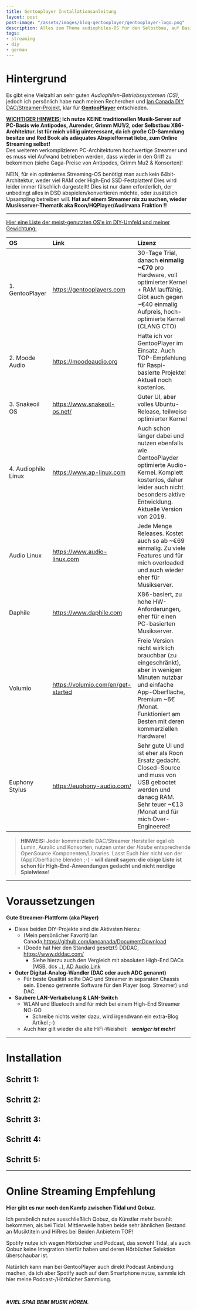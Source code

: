 ```yaml
---
title: Gentooplayer Installationsanleitung
layout: post
post-image: "/assets/images/blog-gentooplayer/gentooplayer-logo.png"
description: Alles zum Thema audiophiles-OS für den Selbstbau, auf Basis von GentooPlayer.
tags:
- streaming
- diy
- german
---
```


# Hintergrund

Es gibt eine Vielzahl an sehr guten _Audiophilen-Betriebssystemen (OS)_, jedoch ich persönlich habe nach meinen Recherchen und [Ian Canada DIY DAC/Streamer-Projekt](https://github.com/iancanada/DocumentDownload), klar für **[GentooPlayer](https://gentooplayers.com/)** entschieden.

**<u>WICHTIGER HINWEIS:</u> Ich nutze KEINE traditionellen Musik-Server auf PC-Basis wie Antipodes, Aurender, Grimm MU1/2, oder Selbstbau X86-Architektur. Ist für mich völlig uinteressant, da ich große CD-Sammlung besitze und Red Book als adäquates Abspielformat liebe, zum Online Streaming selbst!** <br>Des weiteren verkomplizieren PC-Architekturen hochwertige Streamer und es muss viel Aufwand betrieben werden, dass wieder in den Griff zu bekommen (siehe Gaga-Preise von Antipodes, Grimm Mu2 & Konsorten)!

NEIN, für ein optimiertes Streaming-OS benötigt man auch kein 64bit-Architektur, weder viel RAM oder High-End SSD-Festplatten! Dies wird leider immer fälschlich dargestellt! Dies ist nur dann erforderlich, der unbedingt alles in DSD abspielen/konvertieren möchte, oder zusätzlich Upsampling betreiben will. **Hat auf einem Streamer nix zu suchen, wieder Musikserver-Thematik aka Roon/HQPlayer/Audirvana Fraktion !!**

---

<u>Hier eine Liste der meist-genutzten OS'e im DIY-Umfeld und meiner Gewichtung:</u>

| OS | Link | Lizenz |
| :-- | :-- | :-- |
| 1. GentooPlayer | https://gentooplayers.com | 30-Tage Trial, danach **einmalig ~€70** pro Hardware, voll optimierter Kernel + RAM lauffähig. Gibt auch gegen ~€40 einmalig Aufpreis, hoch-optimierte Kernel (CLANG CTO) |
| 2. Moode Audio | https://moodeaudio.org | Hatte ich vor GentooPlayer im Einsatz. Auch TOP-Empfehlung für Raspi-basierte Projekte! Aktuell noch kostenlos. | |
| 3. Snakeoil OS | https://www.snakeoil-os.net/ | Guter UI, aber volles Ubuntu-Release, teilweise optimierter Kernel |
| 4. Audiophile Linux | https://www.ap-linux.com | Auch schon länger dabei und nutzen ebenfalls wie GentooPlayder optimierte Audio-Kernel. Komplett kostenlos, daher leider auch nicht besonders aktive Entwicklung. Aktuelle Version von 2019.|
| Audio Linux | https://www.audio-linux.com | Jede Menge Releases. Kostet auch so ab ~€69 einmalig. Zu viele Features und für mich overloaded und auch wieder eher für Musikserver. |
| Daphile | https://www.daphile.com | X86-basiert, zu hohe HW-Anforderungen, eher für einen PC-basierten Musikserver. |
| Volumio | https://volumio.com/en/get-started | Freie Version nicht wirklich brauchbar (zu eingeschränkt), aber in wenigen Minuten nutzbar und einfache App-Oberfläche, Premium ~6€ /Monat. Funktioniert am Besten mit deren kommerziellen Hardware! |
| Euphony Stylus | https://euphony-audio.com/ | Sehr gute UI und ist eher als Roon Ersatz gedacht. Closed-Source und muss von USB gebootet werden und danacg RAM. Sehr teuer ~€13 /Monat und für mich Over-Engineered! |



> **HINWEIS:** Jeder kommerzielle DAC/Streamer Hersteller egal ob Lumin, Auralic und Konsorten, nutzen unter der _Haube_ entsprechende OpenSource Komponenten/Libraries. Lasst Euch hier nicht von der (App)Oberfläche blenden ;-) - **will damit sagen: die obige Liste ist schon für High-End-Anwendungen gedacht und nicht nerdige Spielwiese!**

---

# Voraussetzungen

**Gute Streamer-Plattform (aka Player)**
- Diese beiden DIY-Projekte sind die Aktivsten hierzu:
  - (Mein persönlicher Favorit) Ian Canada,https://github.com/iancanada/DocumentDownload
  - (Doede hat hier den Standard gesetzt!) DDDAC, https://www.dddac.com/
    - Siehe hierzu auch den Vergleich mit absoluten High-End DACs (MSB, dcs ..), [AD Audio Link](https://adaudio.wordpress.com/2022/11/01/how-good-is-the-dddac-a-comparison-with-dcs-bartok-mola-mola-tambaqui-and-msb-discrete-and-prestige/)
- **Guter Digital-Analog-Wandler (DAC oder auch ADC genannt)**
  - Für beste Qualität sollte DAC und Streamer in separaten Chassis sein. Ebenso getrennte Software für den Player (sog. Streamer) und DAC.
- **Saubere LAN-Verkabelung & LAN-Switch**
  - WLAN und Bluetooth sind für mich bei einem High-End Streamer NO-GO
    - Schreibe nichts weiter dazu, wird irgendwann ein extra-Blog Artikel ;-)
  - Auch hier gilt wieder die alte HiFi-Weisheit: &nbsp; _**weniger ist mehr!**_

---

# Installation

## Schritt 1:

## Schritt 2:

## Schritt 3:

## Schritt 4:

## Schritt 5:

---

# Online Streaming Empfehlung

**Hier gibt es nur noch den Kamfp zwischen Tidal und Qobuz.**

Ich persönlich nutze ausschließlich Qobuz, da Künstler mehr bezahlt bekommen, als bei Tidal. Mittlerweile haben beide sehr ähnlichen Bestand an Musiktiteln und HiRres bei Beiden Anbietern TOP!

Spotify nutze ich wegen Hörbücher und Podcast, das sowohl Tidal, als auch Qobuz keine Integration hierfür haben und deren Hörbücher Selektion überschaubar ist.

Natürlich kann man bei GentooPlayer auch direkt Podcast Anbindung machen, da ich aber Spotify auch auf dem Smartphone nutze, sammle ich hier meine Podcast-/Hörbücher Sammlung.

<br>

_**#VIEL SPAß BEIM MUSIK HÖREN.**_